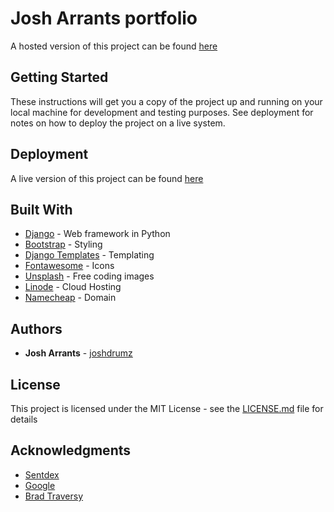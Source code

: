 # Josh Arrants portfolio

A hosted version of this project can be found [here](http://li1129-13.members.linode.com/)

## Getting Started

These instructions will get you a copy of the project up and running on your local machine for development and testing purposes. See deployment for notes on how to deploy the project on a live system.

## Deployment

A live version of this project can be found [here](http://li1129-13.members.linode.com/)

## Built With

- [Django](https://www.djangoproject.com/) - Web framework in Python
- [Bootstrap](https://getbootstrap.com/) - Styling
- [Django Templates](https://docs.djangoproject.com/en/2.2/topics/templates/) - Templating
- [Fontawesome](https://fontawesome.com/) - Icons
- [Unsplash](https://unsplash.com/) - Free coding images
- [Linode](https://www.linode.com/) - Cloud Hosting
- [Namecheap](https://www.namecheap.com/) - Domain

## Authors

- **Josh Arrants** - [joshdrumz](https://github.com/joshdrumz)

## License

This project is licensed under the MIT License - see the [LICENSE.md](LICENSE.md) file for details

## Acknowledgments

- [Sentdex](https://pythonprogramming.net/)
- [Google](https://www.google.com/)
- [Brad Traversy](https://www.youtube.com/user/TechGuyWeb)
